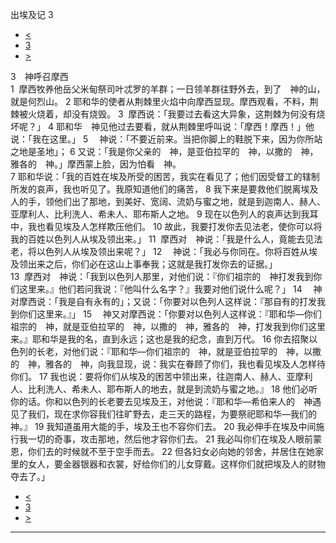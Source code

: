 ﻿





 出埃及记 3




* [<](bible/EXO02.md)
* [3](bible/EXO.md)
* [>](bible/EXO04.md)



 
3　神呼召摩西  
1  摩西牧养他岳父米甸祭司叶忒罗的羊群；一日领羊群往野外去，到了　神的山，就是何烈山。 
2 耶和华的使者从荆棘里火焰中向摩西显现。摩西观看，不料，荆棘被火烧着，却没有烧毁。 
3  摩西说：「我要过去看这大异象，这荆棘为何没有烧坏呢？」 
4 耶和华　神见他过去要看，就从荆棘里呼叫说：「摩西！摩西！」他说：「我在这里。」 
5 　神说：「不要近前来。当把你脚上的鞋脱下来，因为你所站之地是圣地」； 
6 又说：「我是你父亲的　神，是亚伯拉罕的　神，以撒的　神，雅各的　神。」摩西蒙上脸，因为怕看　神。  
7 耶和华说：「我的百姓在埃及所受的困苦，我实在看见了；他们因受督工的辖制所发的哀声，我也听见了。我原知道他们的痛苦， 
8 我下来是要救他们脱离埃及人的手，领他们出了那地，到美好、宽阔、流奶与蜜之地，就是到迦南人、赫人、亚摩利人、比利洗人、希未人、耶布斯人之地。 
9 现在以色列人的哀声达到我耳中，我也看见埃及人怎样欺压他们。 
10 故此，我要打发你去见法老，使你可以将我的百姓以色列人从埃及领出来。」 
11  摩西对　神说：「我是什么人，竟能去见法老，将以色列人从埃及领出来呢？」 
12 　神说：「我必与你同在。你将百姓从埃及领出来之后，你们必在这山上事奉我；这就是我打发你去的证据。」  
13  摩西对　神说：「我到以色列人那里，对他们说：『你们祖宗的　神打发我到你们这里来。』他们若问我说：『他叫什么名字？』我要对他们说什么呢？」 
14 　神对摩西说：「我是自有永有的」；又说：「你要对以色列人这样说：『那自有的打发我到你们这里来。』」 
15 　神又对摩西说：「你要对以色列人这样说：『耶和华—你们祖宗的　神，就是亚伯拉罕的　神，以撒的　神，雅各的　神，打发我到你们这里来。』耶和华是我的名，直到永远；这也是我的纪念，直到万代。 
16 你去招聚以色列的长老，对他们说：『耶和华—你们祖宗的　神，就是亚伯拉罕的　神，以撒的　神，雅各的　神，向我显现，说：我实在眷顾了你们，我也看见埃及人怎样待你们。 
17 我也说：要将你们从埃及的困苦中领出来，往迦南人、赫人、亚摩利人、比利洗人、希未人、耶布斯人的地去，就是到流奶与蜜之地。』 
18 他们必听你的话。你和以色列的长老要去见埃及王，对他说：『耶和华—希伯来人的　神遇见了我们，现在求你容我们往旷野去，走三天的路程，为要祭祀耶和华—我们的　神。』 
19 我知道虽用大能的手，埃及王也不容你们去。 
20 我必伸手在埃及中间施行我一切的奇事，攻击那地，然后他才容你们去。 
21 我必叫你们在埃及人眼前蒙恩，你们去的时候就不至于空手而去。 
22 但各妇女必向她的邻舍，并居住在她家里的女人，要金器银器和衣裳，好给你们的儿女穿戴。这样你们就把埃及人的财物夺去了。」 
* [<](bible/EXO02.md)
* [3](bible/EXO.md)
* [>](bible/EXO04.md)





---









